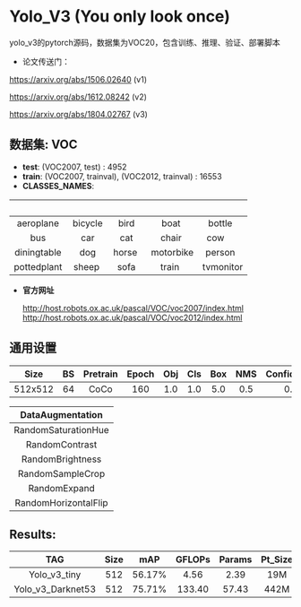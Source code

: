 # Yolo_V3 (You only look once)
yolo_v3的pytorch源码，数据集为VOC20，包含训练、推理、验证、部署脚本

- 论文传送门：

https://arxiv.org/abs/1506.02640 (v1)

https://arxiv.org/abs/1612.08242 (v2)

https://arxiv.org/abs/1804.02767 (v3)

## 数据集: VOC 
- **test**: (VOC2007, test) : 4952
- **train**: (VOC2007, trainval), (VOC2012, trainval) : 16553
- **CLASSES_NAMES**: 

|             |          |         |           |           |
| :---------: | :------: | :-----: | :-------: | :-------: |
|  aeroplane  | bicycle  |  bird   |   boat    | bottle    |
|     bus     |   car    |  cat    |  chair    | cow       |
| diningtable |   dog    | horse   | motorbike | person    |
| pottedplant |  sheep   |  sofa   |  train    | tvmonitor |

- **官方网址** 

    http://host.robots.ox.ac.uk/pascal/VOC/voc2007/index.html
    http://host.robots.ox.ac.uk/pascal/VOC/voc2012/index.html


## 通用设置
| Size  |  BS | Pretrain| Epoch| Obj | Cls | Box | NMS | Confidence| APT | Learningrate|
| :---: |:---:|  :---:  | :---:|   :---: |:---:  | :---:      | :---:    | :---:    | :---:    |:---:    |
|512x512|  64 |   CoCo  |  160 |   1.0 | 1.0  | 5.0        | 0.5      |  0.3     | SGD| 0.01|

|DataAugmentation    | 
|:---:               |
|RandomSaturationHue |
|RandomContrast      |
|RandomBrightness    |
|RandomSampleCrop    |
|RandomExpand        |
|RandomHorizontalFlip|

## Results:
|TAG              |Size |mAP   |GFLOPs|Params|Pt_Size|FPS          |
|:---:            |:---:|:---: |:---: |:---: |:---:  |:---:        |
|Yolo_v3_tiny     |512  |56.17%|  4.56|  2.39|    19M|75.44(1050Ti)|
|Yolo_v3_Darknet53|512  |75.71%|133.40| 57.43|   442M|10.32(1050Ti)|
